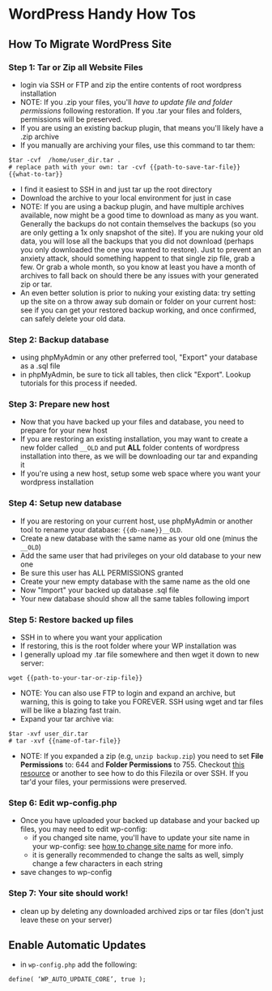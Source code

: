 # WordPress Handy How Tos

## How To Migrate WordPress Site

### Step 1: Tar or Zip all Website Files
- login via SSH or FTP and zip the entire contents of root wordpress installation
- NOTE: If you .zip your files, you'll *have to update file and folder permissions* following restoration. If you .tar your files and folders, permissions will be preserved.
- If you are using an existing backup plugin, that means you'll likely have a .zip archive
- If you manually are archiving your files, use this command to tar them:
```
$tar -cvf  /home/user_dir.tar .  
# replace path with your own: tar -cvf {{path-to-save-tar-file}} {{what-to-tar}} 
```
- I find it easiest to SSH in and just tar up the root directory
- Download the archive to your local environment for just in case
- NOTE: If you are using a backup plugin, and have multiple archives available, now might be a good time to download as many as you want. Generally the backups do not contain themselves the backups (so you are only getting a 1x only snapshot of the site). If you are nuking your old data, you will lose all the backups that you did not download (perhaps you only downloaded the one you wanted to restore). Just to prevent an anxiety attack, should something happent to that single zip file, grab a few. Or grab a whole month, so you know at least you have a month of archives to fall back on should there be any issues with your generated zip or tar.
- An even better solution is prior to nuking your existing data: try setting up the site on a throw away sub domain or folder on your current host: see if you can get your restored backup working, and once confirmed, can safely delete your old data.

### Step 2: Backup database
- using phpMyAdmin or any other preferred tool, "Export" your database as a .sql file
- in phpMyAdmin, be sure to tick all tables, then click "Export". Lookup tutorials for this process if needed.

### Step 3: Prepare new host
- Now that you have backed up your files and database, you need to prepare for your new host
- If you are restoring an existing installation, you may want to create a new folder called `__OLD` and put **ALL** folder contents of wordpress installation into there, as we will be downloading our tar and expanding it
- If you're using a new host, setup some web space where you want your wordpress installation

### Step 4: Setup new database
- If you are restoring on your current host, use phpMyAdmin or another tool to rename your database: `{{db-name}}__OLD`.
- Create a new database with the same name as your old one (minus the `__OLD`)
- Add the same user that had privileges on your old database to your new one
- Be sure this user has ALL PERMISSIONS granted
- Create your new empty database with the same name as the old one
- Now "Import" your backed up database .sql file
- Your new database should show all the same tables following import

### Step 5: Restore backed up files
- SSH in to where you want your application 
- If restoring, this is the root folder where your WP installation was
- I generally upload my .tar file somewhere and then wget it down to new server:
```
wget {{path-to-your-tar-or-zip-file}}
```
- NOTE: You can also use FTP to login and expand an archive, but warning, this is going to take you FOREVER. SSH using wget and tar files will be like a blazing fast train.
- Expand your tar archive via:
```
$tar -xvf user_dir.tar
# tar -xvf {{name-of-tar-file}}
```
- NOTE: If you expanded a zip (e.g, `unzip backup.zip`) you need to set **File Permissions** to: 644 and **Folder Permissions** to 755. Checkout [this resource](https://www.wpbeginner.com/beginners-guide/how-to-fix-file-and-folder-permissions-error-in-wordpress/) or another to see how to do this Filezila or over SSH. If you tar'd your files, your permissions were preserved.

### Step 6: Edit wp-config.php
- Once you have uploaded your backed up database and your backed up files, you may need to edit wp-config:
  - if you changed site name, you'll have to update your site name in your wp-config: see [how to change site name](https://wordpress.org/support/article/changing-the-site-url/#edit-wp-config-php) for more info.
  - it is generally recommended to change the salts as well, simply change a few characters in each string
- save changes to wp-config

### Step 7: Your site should work!
- clean up by deleting any downloaded archived zips or tar files (don't just leave these on your server)

## Enable Automatic Updates
- in `wp-config.php` add the following:
```
define( ‘WP_AUTO_UPDATE_CORE’, true );
```
